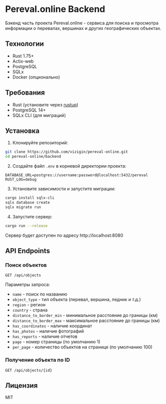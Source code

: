 # Pereval.online Backend

Бэкенд часть проекта Pereval.online - сервиса для поиска и просмотра информации о перевалах, вершинах и других географических объектах.

## Технологии

- Rust 1.75+
- Actix-web
- PostgreSQL
- SQLx
- Docker (опционально)

## Требования

- Rust (установите через [rustup](https://rustup.rs/))
- PostgreSQL 14+
- SQLx CLI (для миграций)

## Установка

1. Клонируйте репозиторий:
```bash
git clone https://github.com/vizigin/pereval-online.git
cd pereval-online/backend
```

2. Создайте файл `.env` в корневой директории проекта:
```env
DATABASE_URL=postgres://username:password@localhost:5432/pereval
RUST_LOG=debug
```

3. Установите зависимости и запустите миграции:
```bash
cargo install sqlx-cli
sqlx database create
sqlx migrate run
```

4. Запустите сервер:
```bash
cargo run --release
```

Сервер будет доступен по адресу http://localhost:8080

## API Endpoints

### Поиск объектов
```
GET /api/objects
```

Параметры запроса:
- `name` - поиск по названию
- `object_type` - тип объекта (перевал, вершина, ледник и т.д.)
- `region` - регион
- `country` - страна
- `distance_to_border_min` - минимальное расстояние до границы (км)
- `distance_to_border_max` - максимальное расстояние до границы (км)
- `has_coordinates` - наличие координат
- `has_photos` - наличие фотографий
- `has_reports` - наличие отчетов
- `page` - номер страницы (по умолчанию 1)
- `per_page` - количество объектов на странице (по умолчанию 100)

### Получение объекта по ID
```
GET /api/objects/{id}
```

## Лицензия

MIT 